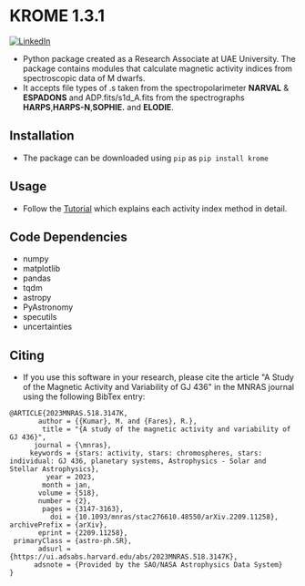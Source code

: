# KROME 1.3.1

[![LinkedIn][linkedin-shield]][linkedin-url]

- Python package created as a Research Associate at UAE University. The package contains modules that calculate magnetic activity indices from spectroscopic data of M dwarfs. 
- It accepts file types of .s taken from the spectropolarimeter __NARVAL__ & __ESPADONS__ and ADP.fits/s1d_A.fits from the spectrographs __HARPS__,__HARPS-N__,__SOPHIE.__ and __ELODIE__.

## Installation
- The package can be downloaded using `pip` as `pip install krome`

## Usage
- Follow the [Tutorial](https://github.com/MXK606/krome/blob/main/Tutorial.ipynb) which explains each activity index method in detail.

## Code Dependencies 
- numpy
- matplotlib
- pandas
- tqdm
- astropy
- PyAstronomy
- specutils
- uncertainties

<!-- MARKDOWN LINKS & IMAGES -->
<!-- https://www.markdownguide.org/basic-syntax/#reference-style-links -->
[linkedin-shield]: https://img.shields.io/badge/-LinkedIn-black.svg?style=for-the-badge&logo=linkedin&colorB=555
[linkedin-url]: https://www.linkedin.com/in/kmukul

## Citing

- If you use this software in your research, please cite the article "A Study of the Magnetic Activity and Variability of GJ 436" in the MNRAS journal using the following BibTex entry:

```
@ARTICLE{2023MNRAS.518.3147K,
       author = {{Kumar}, M. and {Fares}, R.},
        title = "{A study of the magnetic activity and variability of GJ 436}",
      journal = {\mnras},
     keywords = {stars: activity, stars: chromospheres, stars: individual: GJ 436, planetary systems, Astrophysics - Solar and Stellar Astrophysics},
         year = 2023,
        month = jan,
       volume = {518},
       number = {2},
        pages = {3147-3163},
          doi = {10.1093/mnras/stac276610.48550/arXiv.2209.11258},
archivePrefix = {arXiv},
       eprint = {2209.11258},
 primaryClass = {astro-ph.SR},
       adsurl = {https://ui.adsabs.harvard.edu/abs/2023MNRAS.518.3147K},
      adsnote = {Provided by the SAO/NASA Astrophysics Data System}
}
```


